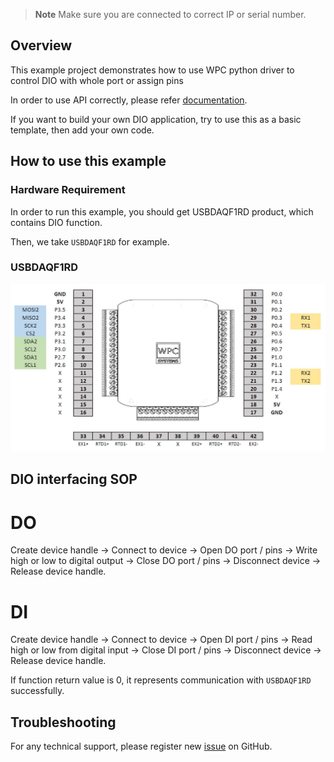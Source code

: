 
> **Note**
> Make sure you are connected to correct IP or serial number.

## Overview

This example project demonstrates how to use WPC python driver to control DIO with whole port or assign pins 

In order to use API correctly, please refer [documentation](https://wpc-systems-ltd.github.io/WPC_Python_driver_release/).

If you want to build your own DIO application, try to use this as a basic template, then add your own code.

## How to use this example

### Hardware Requirement

In order to run this example, you should get USBDAQF1RD product, which contains DIO function.

Then, we take `USBDAQF1RD` for example.

### USBDAQF1RD

<img src="https://github.com/WPC-Systems-Ltd/WPC_Python_driver_release/blob/main/Reference/Pinouts/USBDAQF1RD.JPG" alt="drawing" width="600"/>

## DIO interfacing SOP 

# DO
Create device handle -> Connect to device -> Open DO port / pins -> Write high or low to digital output -> Close DO port / pins -> Disconnect device -> Release device handle.

# DI
Create device handle -> Connect to device -> Open DI port / pins -> Read high or low from digital input -> Close DI port / pins -> Disconnect device -> Release device handle.

If function return value is 0, it represents communication with `USBDAQF1RD` successfully.

## Troubleshooting

For any technical support, please register new [issue](https://github.com/WPC-Systems-Ltd/WPC_Python_driver_release/issues) on GitHub.